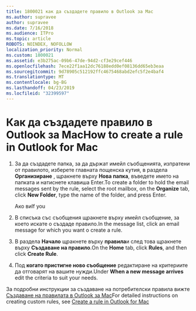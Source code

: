 ```yaml
---
title: 1800021 как да създадете правило в Outlook за Mac
ms.author: supravee
author: supravee
ms.date: 7/16/2018
ms.audience: ITPro
ms.topic: article
ROBOTS: NOINDEX, NOFOLLOW
localization_priority: Normal
ms.custom: 1800021
ms.assetid: e3b275ac-09b6-47de-94d2-cf3e29cef446
ms.openlocfilehash: 7ece22f1aa12dc76188edd0ef08136dd65eb3eaa
ms.sourcegitcommit: 9d78905c512192ffc4675468abd2efc5f2e4baf4
ms.translationtype: MT
ms.contentlocale: bg-BG
ms.lasthandoff: 04/23/2019
ms.locfileid: "32399597"
---
```

# <a name="how-to-create-a-rule-in-outlook-for-mac"></a><span data-ttu-id="e0310-102">Как да създадете правило в Outlook за Mac</span><span class="sxs-lookup"><span data-stu-id="e0310-102">How to create a rule in Outlook for Mac</span></span>

1. <span data-ttu-id="e0310-103">За да създадете папка, за да държат имейл съобщенията, изпратени от правилото, изберете главната пощенска кутия, в раздела **Организиране** , щракнете върху **Нова папка**, въведете името на папката и натиснете клавиша Enter.</span><span class="sxs-lookup"><span data-stu-id="e0310-103">To create a folder to hold the email messages sent by the rule, select the root mailbox, on the **Organize** tab, click **New Folder**, type the name of the folder, and press Enter.</span></span>
    
    <span data-ttu-id="e0310-104">Ако ви</span><span class="sxs-lookup"><span data-stu-id="e0310-104">If you</span></span> 
    
2. <span data-ttu-id="e0310-105">В списъка със съобщения щракнете върху имейл съобщение, за което искате о създаде правило.</span><span class="sxs-lookup"><span data-stu-id="e0310-105">In the message list, click an email message for which you want o create a rule.</span></span>
    
3. <span data-ttu-id="e0310-106">В раздела **Начало** щракнете върху **правила**и след това щракнете върху **Създаване на правило**.</span><span class="sxs-lookup"><span data-stu-id="e0310-106">On the **Home** tab, click **Rules**, and then click **Create Rule**.</span></span>
    
4. <span data-ttu-id="e0310-107">Под **когато пристигне ново съобщение** редактиране на критериите да отговарят на вашите нужди.</span><span class="sxs-lookup"><span data-stu-id="e0310-107">Under **When a new message arrives** edit the criteria to suit your needs.</span></span> 
    
<span data-ttu-id="e0310-108">За подробни инструкции за създаване на потребителски правила вижте [Създаване на правилата в Outlook за Mac](https://aka.ms/AA1uy0v)</span><span class="sxs-lookup"><span data-stu-id="e0310-108">For detailed instructions on creating custom rules, see [Create a rule in Outlook for Mac](https://aka.ms/AA1uy0v)</span></span>
  

